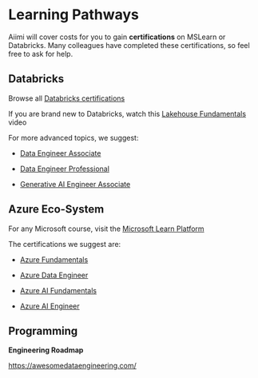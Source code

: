 # **Learning Pathways**

Aiimi will cover costs for you to gain **certifications** on MSLearn or Databricks. Many colleagues have completed these certifications, so feel free to ask for help.

## **Databricks**

Browse all [Databricks certifications](https://www.databricks.com/learn/training/certification)

If you are brand new to Databricks, watch this [Lakehouse Fundamentals](https://www.databricks.com/resources/learn/training/lakehouse-fundamentals) video

For more advanced topics, we suggest:

* [Data Engineer Associate](https://www.databricks.com/learn/certification/data-engineer-associate)


* [Data Engineer Professional](https://www.databricks.com/learn/certification/data-engineer-professional)

* [Generative AI Engineer Associate](https://www.databricks.com/learn/certification/genai-engineer-associate)


## **Azure Eco-System**

For any Microsoft course, visit the [Microsoft Learn Platform](https://learn.microsoft.com/en-us/training/)

The certifications we suggest are:

* [Azure Fundamentals](https://learn.microsoft.com/en-us/credentials/certifications/azure-fundamentals/?practice-assessment-type=certification)

* [Azure Data Engineer](https://learn.microsoft.com/en-us/credentials/certifications/azure-data-engineer/?practice-assessment-type=certification)

* [Azure AI Fundamentals](https://learn.microsoft.com/en-us/credentials/certifications/azure-ai-fundamentals/?practice-assessment-type=certification)

* [Azure AI Engineer](https://learn.microsoft.com/en-us/credentials/certifications/azure-ai-engineer/?practice-assessment-type=certification)


## **Programming**

**Engineering Roadmap**

https://awesomedataengineering.com/



